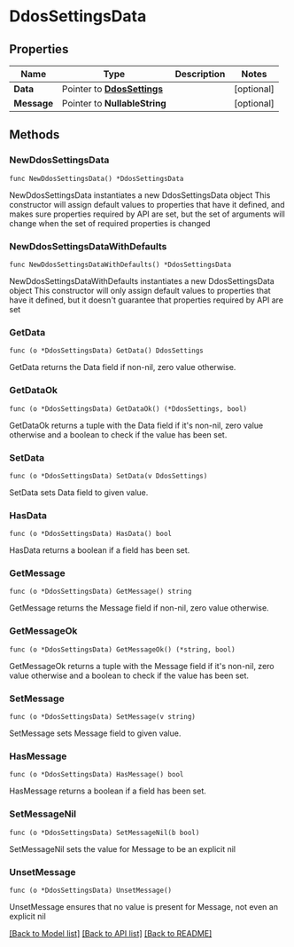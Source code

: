 # DdosSettingsData

## Properties

Name | Type | Description | Notes
------------ | ------------- | ------------- | -------------
**Data** | Pointer to [**DdosSettings**](DdosSettings.md) |  | [optional] 
**Message** | Pointer to **NullableString** |  | [optional] 

## Methods

### NewDdosSettingsData

`func NewDdosSettingsData() *DdosSettingsData`

NewDdosSettingsData instantiates a new DdosSettingsData object
This constructor will assign default values to properties that have it defined,
and makes sure properties required by API are set, but the set of arguments
will change when the set of required properties is changed

### NewDdosSettingsDataWithDefaults

`func NewDdosSettingsDataWithDefaults() *DdosSettingsData`

NewDdosSettingsDataWithDefaults instantiates a new DdosSettingsData object
This constructor will only assign default values to properties that have it defined,
but it doesn't guarantee that properties required by API are set

### GetData

`func (o *DdosSettingsData) GetData() DdosSettings`

GetData returns the Data field if non-nil, zero value otherwise.

### GetDataOk

`func (o *DdosSettingsData) GetDataOk() (*DdosSettings, bool)`

GetDataOk returns a tuple with the Data field if it's non-nil, zero value otherwise
and a boolean to check if the value has been set.

### SetData

`func (o *DdosSettingsData) SetData(v DdosSettings)`

SetData sets Data field to given value.

### HasData

`func (o *DdosSettingsData) HasData() bool`

HasData returns a boolean if a field has been set.

### GetMessage

`func (o *DdosSettingsData) GetMessage() string`

GetMessage returns the Message field if non-nil, zero value otherwise.

### GetMessageOk

`func (o *DdosSettingsData) GetMessageOk() (*string, bool)`

GetMessageOk returns a tuple with the Message field if it's non-nil, zero value otherwise
and a boolean to check if the value has been set.

### SetMessage

`func (o *DdosSettingsData) SetMessage(v string)`

SetMessage sets Message field to given value.

### HasMessage

`func (o *DdosSettingsData) HasMessage() bool`

HasMessage returns a boolean if a field has been set.

### SetMessageNil

`func (o *DdosSettingsData) SetMessageNil(b bool)`

 SetMessageNil sets the value for Message to be an explicit nil

### UnsetMessage
`func (o *DdosSettingsData) UnsetMessage()`

UnsetMessage ensures that no value is present for Message, not even an explicit nil

[[Back to Model list]](../README.md#documentation-for-models) [[Back to API list]](../README.md#documentation-for-api-endpoints) [[Back to README]](../README.md)


